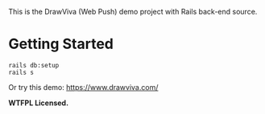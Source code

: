 This is the DrawViva (Web Push) demo project with Rails back-end source.

# Getting Started
```
rails db:setup
rails s
```
Or try this demo:
https://www.drawviva.com/


**WTFPL Licensed.**
